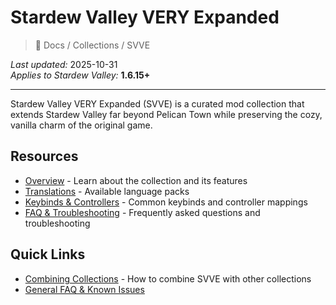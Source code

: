 # Stardew Valley VERY Expanded

> 📂 Docs / Collections / SVVE

*Last updated:* 2025-10-31  
*Applies to Stardew Valley:* **1.6.15+**

---

Stardew Valley VERY Expanded (SVVE) is a curated mod collection that extends Stardew Valley far beyond Pelican Town while preserving the cozy, vanilla charm of the original game.

## Resources

- [Overview](overview.md) - Learn about the collection and its features
- [Translations](translations.md) - Available language packs
- [Keybinds & Controllers](keybinds-controllers.md) - Common keybinds and controller mappings
- [FAQ & Troubleshooting](faq.md) - Frequently asked questions and troubleshooting

## Quick Links

- [Combining Collections](../combining-collections.md) - How to combine SVVE with other collections
- [General FAQ & Known Issues](../../Getting%20Started/faq-known-issues.md)

